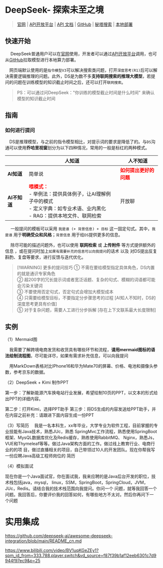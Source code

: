 # DeepSeek- 探索未至之境

> [官网](https://www.deepseek.com/) | [API开放平台](https://platform.deepseek.com/usage) | [API 文档](https://api-docs.deepseek.com/zh-cn/) | [GitHub](https://github.com/deepseek-ai) | [秘塔搜索](https://metaso.cn/) | [本地部署](https://github.com/ollama/ollama)



## 快速开始

​	　DeepSeek普通用户可以在[官网](https://www.deepseek.com/)使用，开发者可以通过[API开放平台](https://platform.deepseek.com/usage)调用，也可从[GitHub](https://github.com/deepseek-ai)拉取模型进行本地算力部署。

​	　网页端默认使用的是`指令模型V3`可以解决搜索类问题，打开`深度思考(R1)`后可以解决需要逻辑推理的问题。此外，DS是为数不多**支持联网搜索的推理大模型**，若提问的问题在训练模型的知识截止时间之后，还可以打开`联网搜索`。

> PS：可以通过问DeepSeek："你训练的模型截止时间是什么时间" 来确认模型的知识截止时间



## 指南

### 如何进行提问

​	　DS是推理模型，与之前的指令模型相比，对提示词的要求是降低了的。与`DS`沟通可以使用**乔哈里视窗**划分为以下四种情况，常用的一般是标红的两种模式。

|              | **人知道**                                                   | **人不知道**                                           |
| ------------ | ------------------------------------------------------------ | ------------------------------------------------------ |
| **AI知道**   | 简单说                                                       | **<span style="color:red;">如何提出更好的问题</span>** |
| **AI不知道** | **<span style="color:red;">喂模式：</span>**<br />- 举例法：提供具体例子，让AI理解例子中的模式<br />- 定义字典：如专业术语、业内黑化<br />- RAG：提供本地文件、联网检索 | 开放聊                                                 |

​	　一般提问的模板可以采用 `我是谁 (+ 背景信息) + 目标`  这一固定句式。其中，`我是谁` 用于**明确受众和风格**；`背景信息` 用于给`DS`提供更多的信息。

​	　除尽可能的描述问题外，也可以使用 **联网检索** 或 **上传附件** 等方式提供额外的信息 ，或在提问时加上`如果有需要补充的信息可以向我提问`的话术 以及 对DS提出反复斟酌、复盘等要求，进行反馈与迭代优化。



> [!WARNING] 更多的提问技巧
> ① 不需在要给模型指定具体角色，DS内置的就是通识专家角色<br/>
> ② 超200字的冗长提示词或者宽泛话题、复杂的句式、模糊的词语都可能会污染关键词<br/>③ 不要使用否定句式，否定句式会增加大模型成本<br/>④ 只需要给模型目标，不要指定分步骤思考的过程  [AI知人不知时，DS的深度思考更具有价值]<br/>⑤ 对于复杂问题，需要人工进行分步拆解 [存在上下文联系最大长度限制]

## 实例

（1）Mermaid图

​	　我需要了解跨境电商发货和收货具有哪些环节和流程，**请用mermaid图标的语法绘制流程图**，尽可能详尽，如果有需求补充信息，可以向我提问

​	　用MarkDown表格对比IPhone16和华为Mate70的屏幕、价格、电池和摄像头参数，参考京东的数据。

（2）DeepSeek + Kimi 制作PPT

第一步：了解新能源汽车换电站行业发展，希望绘制10页的PPT，以文本的形式给出PPT的详细内容。

第二步：打开Kimi，选择PPT助手
第三步：将DS生成的内容发送给PPT助手，并在内容之前补充：请跟进下面内容生成一份PPT

（3）写简历
	　我是一名本科生，xx年毕业，大学专业为软件工程，目前掌握的专业技能有Java技术，熟悉JUc，熟悉
SpringMvc工作流程，熟悉使用SpringBoot框架、MysQL数据库优化及Redis缓存，熟练使用RabbitMQ、
Nginx，熟悉Js，VUE和Thymeleaf等等。做过Java架构方面的工作。做过线上教育行业、电商行业的的项
目，做过直播相关的项目，自己带领过10人的开发团队。现在你帮我写一份应聘Java高级工程师岗位的
简历

（4）模拟面试

现在你是一个Java面试官，你在面试我，我来应聘的是Java后台开发的职位，技术栈包括java，mysql，
linux，SSM，SpringBoot，SpringCloud，JVM，JUc，Redis。请结合我的技术栈范围向我提问。你问一个
问题，就等我回答一个问题。我回答后，你要评价我的回答如何，有哪些地方不太对。然后你再问下一
个问题



# 实用集成

https://github.com/deepseek-ai/awesome-deepseek-integration/blob/main/README_cn.md



https://www.bilibili.com/video/BV1uqKGeZEy1?spm_id_from=333.788.player.switch&vd_source=f87f39b1af12eeb6301c7d9944f97ec9&p=25